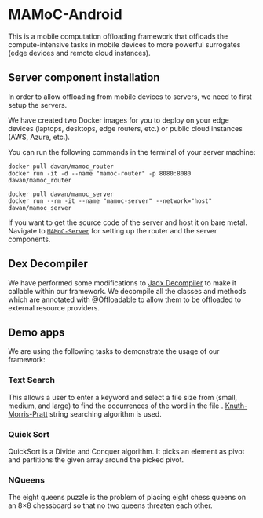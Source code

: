 # MAMoC-Android

This is a mobile computation offloading framework that offloads the compute-intensive tasks in mobile devices to more powerful
surrogates (edge devices and remote cloud instances). 


## Server component installation

In order to allow offloading from mobile devices to servers, we need to first setup the servers. 

We have created two Docker images for you to deploy on your edge devices (laptops, desktops, edge routers, etc.) or 
public cloud instances (AWS, Azure, etc.). 

You can run the following commands in the terminal of your server machine:

```
docker pull dawan/mamoc_router
docker run -it -d --name "mamoc-router" -p 8080:8080 dawan/mamoc_router

docker pull dawan/mamoc_server
docker run --rm -it --name "mamoc-server" --network="host" dawan/mamoc_server

```

If you want to get the source code of the server and host it on bare metal. Navigate to [`MAMoC-Server`](https://github.com/dawand/MAMoC-Server) 
for setting up the router and the server components.


## Dex Decompiler

We have performed some modifications to [Jadx Decompiler](https://github.com/skylot/jadx) to make it callable within our framework. 
We decompile all the classes and methods which are annotated with @Offloadable to allow them to be offloaded to external resource providers.
 


## Demo apps

We are using the following tasks to demonstrate the usage of our framework:

### Text Search

This allows a user to enter a keyword and select a file size from (small, medium, and large) to find the occurrences of the word in the file . 
[Knuth-Morris-Pratt](https://www.nayuki.io/page/knuth-morris-pratt-string-matching) string searching algorithm is used. 

### Quick Sort
QuickSort is a Divide and Conquer algorithm. It picks an element as pivot and partitions the given array around the picked pivot.

### NQueens
The eight queens puzzle is the problem of placing eight chess queens on an 8×8 chessboard so that no two queens threaten each other.



